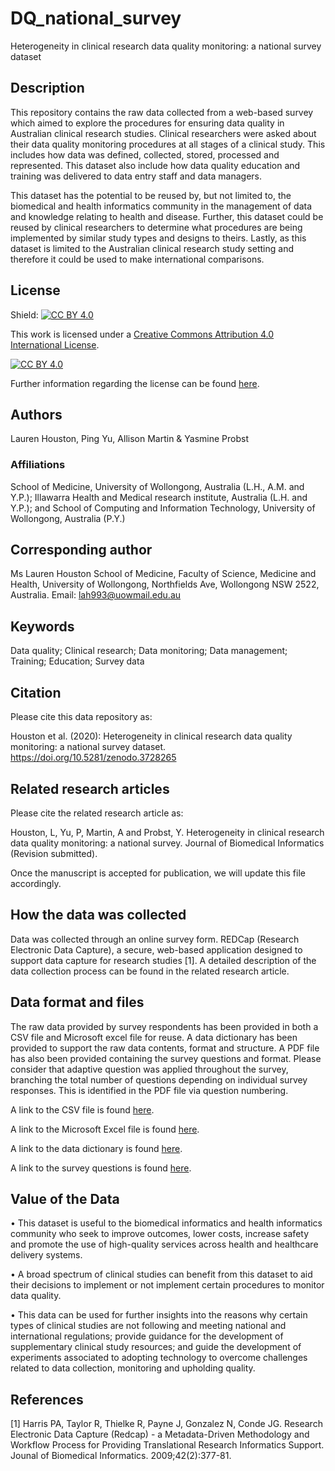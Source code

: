 # DQ_national_survey
Heterogeneity in clinical research data quality monitoring: a national survey dataset

## Description
This repository contains the raw data collected from a web-based survey which aimed to explore the procedures for ensuring data quality in Australian clinical research studies. Clinical researchers were asked about their data quality monitoring procedures at all stages of a clinical study. This includes how data was defined, collected, stored, processed and represented. This dataset also include how data quality education and training was delivered to data entry staff and data managers. 

This dataset has the potential to be reused by, but not limited to, the biomedical and health informatics community in the management of data and knowledge relating to health and disease. Further, this dataset could be reused by clinical researchers to determine what procedures are being implemented by similar study types and designs to theirs. Lastly, as this dataset is limited to the Australian clinical research study setting and therefore it could be used to make international comparisons. 

## License 
Shield: [![CC BY 4.0][cc-by-shield]][cc-by]

This work is licensed under a [Creative Commons Attribution 4.0 International
License][cc-by].

[![CC BY 4.0][cc-by-image]][cc-by]

[cc-by]: http://creativecommons.org/licenses/by/4.0/
[cc-by-image]: https://i.creativecommons.org/l/by/4.0/88x31.png
[cc-by-shield]: https://img.shields.io/badge/License-CC%20BY%204.0-lightgrey.svg

Further information regarding the license can be found [here]( https://github.com/lah993/DQ_national_survey/blob/master/LICENSE).  

## Authors
Lauren Houston, Ping Yu, Allison Martin & Yasmine Probst

### Affiliations 
School of Medicine, University of Wollongong, Australia (L.H., A.M. and Y.P.); Illawarra Health and Medical research institute, Australia (L.H. and Y.P.); and School of Computing and Information Technology, University of Wollongong, Australia (P.Y.)

## Corresponding author
Ms Lauren Houston
School of Medicine, Faculty of Science, Medicine and Health, University of Wollongong, Northfields Ave, Wollongong NSW 2522, Australia.
Email: lah993@uowmail.edu.au

## Keywords
Data quality; Clinical research; Data monitoring; Data management; Training; Education; Survey data

## Citation
Please cite this data repository as: 

Houston et al. (2020): Heterogeneity in clinical research data quality monitoring: a national survey dataset. https://doi.org/10.5281/zenodo.3728265

## Related research articles 
Please cite the related research article as:

Houston, L, Yu, P, Martin, A and Probst, Y. Heterogeneity in clinical research data quality monitoring: a national survey. Journal of Biomedical Informatics (Revision submitted). 

Once the manuscript is accepted for publication, we will update this file accordingly. 
 
## How the data was collected
Data was collected through an online survey form. REDCap (Research Electronic Data Capture), a secure, web-based application designed to support data capture for research studies [1]. A detailed description of the data collection process can be found in the related research article. 

## Data format and files
The raw data provided by survey respondents has been provided in both a CSV file and Microsoft excel file for reuse. A data dictionary has been provided to support the raw data contents, format and structure. A PDF file has also been provided containing the survey questions and format. Please consider that adaptive question was applied throughout the survey, branching the total number of questions depending on individual survey responses. This is identified in the PDF file via question numbering. 

A link to the CSV file is found [here]( https://github.com/lah993/DQ_national_survey/blob/master/DQ_National_survey%20-%20Raw%20data%20responses.csv).

A link to the Microsoft Excel file is found [here]( https://github.com/lah993/DQ_national_survey/blob/master/DQ_National_survey%20-%20Raw%20data%20responses.xlsx).

A link to the data dictionary is found [here]( https://github.com/lah993/DQ_national_survey/blob/master/DQ_National_survey%20-%20Data%20dictionary%20.xlsx).

A link to the survey questions is found [here]( https://github.com/lah993/DQ_national_survey/blob/master/DQ_National_survey%20-%20Survey%20questions%20.pdf). 

## Value of the Data
•	This dataset is useful to the biomedical informatics and health informatics community who seek to improve outcomes, lower costs, increase safety and promote the use of high-quality services across health and healthcare delivery systems. 

•	A broad spectrum of clinical studies can benefit from this dataset to aid their decisions to implement or not implement certain procedures to monitor data quality.

• This data can be used for further insights into the reasons why certain types of clinical studies are not following and meeting national and international regulations; provide guidance for the development of supplementary clinical study resources; and guide the development of experiments associated to adopting technology to overcome challenges related to data collection, monitoring and upholding quality.

## References
[1] Harris PA, Taylor R, Thielke R, Payne J, Gonzalez N, Conde JG. Research Electronic Data Capture (Redcap) - a Metadata-Driven Methodology and Workflow Process for Providing Translational Research Informatics Support. Jounal of Biomedical Informatics. 2009;42(2):377-81.

